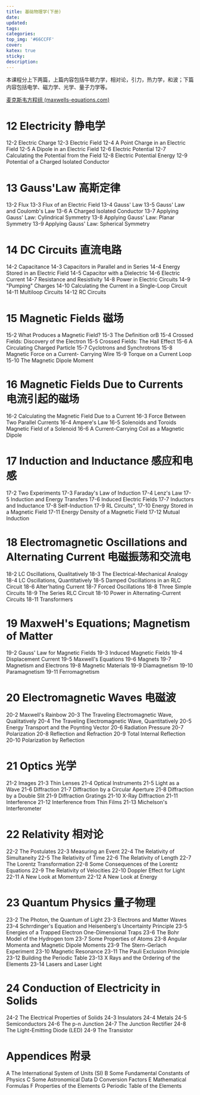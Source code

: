 ```yaml
---
title: 基础物理学(下册)
date: 
updated:
tags:
categories:
top_img: '#66CCFF'
cover:
katex: true
sticky: 
description:
---
```


本课程分上下两篇，上篇内容包括牛顿力学，相对论，引力，热力学，和波；下篇内容包括电学、磁力学、光学、量子力学等。

<!-- more -->

[麦克斯韦方程组 (maxwells-equations.com)](https://www.maxwells-equations.com/)

# 12 Electricity 静电学

12-2 Electric Charge
12-3 Electric Field
12-4 A Point Charge in an Electric
Field
12-5 A Dipole in an Electric Field
12-6 Electric Potential
12-7 Calculating the Potential from the Field
12-8 Electric Potential Energy
12-9 Potential of a Charged Isolated Conductor


# 13 Gauss'Law 高斯定律

13-2 Flux
13-3 Flux of an Electric Field
13-4 Gauss' Law
13-5 Gauss' Law and Coulomb's Law
13-6 A Charged Isolated Conductor
13-7 Applying Gauss' Law: Cylindrical Symmetry
13-8 Applying Gauss' Law: Planar Symmetry
13-9 Applying Gauss' Law: Spherical Symmetry


# 14 DC Circuits 直流电路

14-2 Capacitance
14-3 Capacitors in Parallel and in Series
14-4 Energy Stored in an Electric Field
14-5 Capacitor with a Dielectric
14-6 Electric Current
14-7 Resistance and Resistivity
14-8 Power in Electric Circuits
14-9 "Pumping" Charges
14-10 Calculating the Current in a Single-Loop Circuit
14-11 Multiloop Circuits
14-12 RC Circuits


# 15 Magnetic Fields 磁场

15-2 What Produces a Magnetic Field?
15-3 The Definition orB
15-4 Crossed Fields: Discovery of the Electron
15-5 Crossed Fields: The Hall Effect
15-6 A Circulating Charged Particle
15-7 Cyclotrons and Synchrotrons
15-8 Magnetic Force on a Current- Carrying Wire
15-9 Torque on a Current Loop
15-10 The Magnetic Dipole Moment


# 16 Magnetic Fields Due to Currents 电流引起的磁场

16-2 Calculating the Magnetic Field Due to a Current
16-3 Force Between Two Parallel Currents
16-4 Ampere's Law
16-5 Solenoids and Toroids Magnetic Field of a Solenoid
16-6 A Current-Carrying Coil as a Magnetic Dipole


# 17 Induction and Inductance 感应和电感

17-2 Two Experiments
17-3 Faraday's Law of Induction
17-4 Lenz's Law
17-5 Induction and Energy Transfers
17-6 Induced Electric Fields
17-7 Inductors and Inductance
17-8 Self-Induction
17-9 RL Circuits",
17-10 Energy Stored in a Magnetic Field
17-11 Energy Density of a Magnetic Field
17-12 Mutual Induction


# 18 Electromagnetic Oscillations and Alternating Current 电磁振荡和交流电

18-2 LC Oscillations, Qualitatively
18-3 The Electrical-Mechanical Analogy
18-4 LC Oscillations, Quantitatively
18-5 Damped Oscillations in an RLC Circuit
18-6 Alter'hating Current
18-7 Forced Oscillations
18-8 Three Simple Circuits
18-9 The Series RLC Circuit
18-10 Power in Alternating-Current Circuits
18-11 Transformers


# 19 MaxweH's Equations; Magnetism of Matter

19-2 Gauss' Law for Magnetic Fields
19-3 Induced Magnetic Fields
19-4 Displacement Current
19-5 Maxwell's Equations
19-6 Magnets
19-7 Magnetism and Electrons
19-8 Magnetic Materials
19-9 Diamagnetism
19-10 Paramagnetism
19-11 Ferromagnetism


# 20 Electromagnetic Waves 电磁波

20-2 Maxwell's Rainbow
20-3 The Traveling Electromagnetic Wave, Qualitatively
20-4 The Traveling Electromagnetic Wave, Quantitatively
20-5 Energy Transport and the Poynting Vector
20-6 Radiation Pressure
20-7 Polarization
20-8 Reflection and Refraction
20-9 Total Internal Reflection
20-10 Polarization by Reflection


# 21 Optics 光学

21-2 Images
21-3 Thin Lenses
21-4 Optical Instruments
21-5 Light as a Wave
21-6 Diffraction
21-7 Diffraction by a Circular Aperture
21-8 Diffraction by a Double Slit
21-9 Diffraction Gratings
21-10 X-Ray Diffraction
21-11 Interference
21-12 Interference from Thin Films
21-13 Michelson's Interferometer


# 22 Relativity 相对论

22-2 The Postulates
22-3 Measuring an Event
22-4 The Relativity of Simultaneity
22-5 The Relativity of Time
22-6 The Relativity of Length
22-7 The Lorentz Transformation
22-8 Some Consequences of the Lorentz Equations
22-9 The Relativity of Velocities
22-10 Doppler Effect for Light
22-11 A New Look at Momentum
22-12 A New Look at Energy


# 23 Quantum Physics 量子物理

23-2 The Photon, the Quantum of Light
23-3 Electrons and Matter Waves
23-4 Schrrdinger's Equation and Heisenberg's Uncertainty Principle
23-5 Energies of a Trapped Electron One-Dimensional Traps
23-6 The Bohr Model of the Hydrogen tom
23-7 Some Properties of Atoms
23-8 Angular Momenta and Magnetic Dipole Moments
23-9 The Stern-Gerlach Experiment
23-10 Magnetic Resonance
23-11 The Pauli Exclusion Principle
23-12 Building the Periodic Table
23-13 X Rays and the Ordering of the Elements
23-14 Lasers and Laser Light

# 24 Conduction of Electricity in Solids

24-2 The Electrical Properties of Solids
24-3 Insulators
24-4 Metals
24-5 Semiconductors
24-6 The p-n Junction
24-7 The Junction Rectifier
24-8 The Light-Emitting Diode (LED)
24-9 The Transistor


# Appendices 附录
A The International System of Units (SI)
B Some Fundamental Constants of Physics
C Some Astronomical Data
D Conversion Factors
E Mathematical Formulas
F Properties of the Elements
G Periodic Table of the Elements